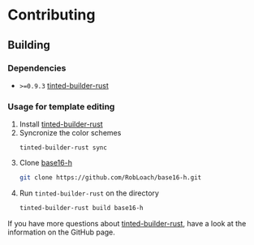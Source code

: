 # Contributing

## Building

### Dependencies

- `>=0.9.3` [tinted-builder-rust]

### Usage for template editing

1. Install [tinted-builder-rust]
1. Syncronize the color schemes
    ```
    tinted-builder-rust sync
    ```
1. Clone [base16-h](https://github.com/robloach/base16-h)
    ```sh
    git clone https://github.com/RobLoach/base16-h.git
    ```
1. Run `tinted-builder-rust` on the directory
    ```sh
    tinted-builder-rust build base16-h
    ```

If you have more questions about [tinted-builder-rust], have a look at
the information on the GitHub page.

[tinted-builder-rust]: https://github.com/tinted-theming/tinted-builder-rust
[tinted-schemes]: https://github.com/tinted-theming/schemes
